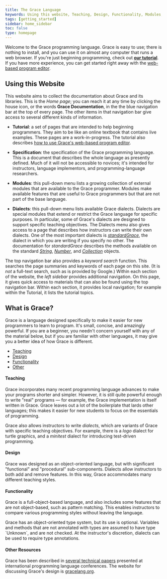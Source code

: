 ```yaml
---
title: The Grace Language
keywords: Using this website, Teaching, Design, Functionality, Modules, Dialects, Tutorial
tags: [getting_started]
sidebar: home_sidebar
toc: false 
type: homepage
---
```


Welcome to the Grace programming language. Grace is easy to use; there is nothing to install, and you can use it on 
almost any computer that runs a web browser.  If you're just beginning programming, check out [**our tutorial**]({{site.baseurl}}/introduction/grace/).
If you have more experience, you can get started right away with the [web-based program editor](http://web.cecs.pdx.edu/~grace/ide/).

## Using this Website

This website aims to collect the documentation about Grace and its libraries.  This is the _Home page_; you can reach it at any time 
by clicking the house icon, or the words **Grace Documentation**, in the the blue navigation bar at the top of every page.  The other items in 
that navigation bar give access to several different kinds of information.

 * **Tutorial**: a set of pages that are intended to help beginning programmers. They aim to be like an online textbook that contains live examples.
   These pages are a work-in-progress.  The tutorial also describes [how to use Grace's web-based program editor]({{site.baseurl}}/IDE/introduction/).

 * **Specification**: the specification of the Grace programming language.  This is a document that describes the whole language as presently defined.
   Much of it will not be accessible to novices; it's intended for instructors, language implementors, and programming-language researchers.

 * **Modules**: this pull-down menu lists a growing collection of external modules that are available to the Grace programmer.
   Modules make available features that are useful to Grace programmers but that are not part of the base language.

 * **Dialects**: this pull-down menu lists available Grace dialects.  Dialects are special modules that extend or restrict the Grace language
   for specific purposes.  In particular, some of Grace's dialects are designed to support specific teaching objectives.  The Dialects menu also
   gives access to a page that describes how instructors can write their own dialects. One of the most important dialects is 
   [_standardGrace_]({{site.baseurl}}/dialects/standard), the dialect in which you are writing if you specify no other.  The documentation for _standardGrace_
   describes the methods available on the standard [_String_]({{site.baseurl}}/dialects/standard/#string), [_Number_]({{site.baseurl}}/dialects/standard/#number),
   and [_Collection_]({{site.baseurl}}/dialects/standard/#collection-objects) objects.

The top navigation bar also provides a _keyword search_ function.  This searches the page summaries and keywords of each page on this site.  (It is _not_
a full-text search, such as is provided by Google.)
Within each section of the website, the _left sidebar_ provides additional navigation.  On this page, it gives quick access to materials that can also be found
using the top navigation bar.  Within each section, it provides local navigation; for example within the Tutorial, it lists the tutorial topics.

## What is Grace? 

Grace is a language designed specifically to make it easier for new programmers to learn to program.  It's small,
concise, and amazingly powerful. If you are a beginner, you needn't concern yourself with any of the material below, 
but if you are familiar with other languages, it may give you a better idea of how Grace is different.

<html>
 <div class="row">
        <div class="col-lg-12">
              <ul id="myTab" class="nav nav-tabs nav-justified">
                <li class="active"><a href="#service-one" data-toggle="tab"> Teaching</a>
                </li>
                <li class=""><a href="#service-two" data-toggle="tab"> Design</a>
                </li>
                <li class=""><a href="#service-three" data-toggle="tab"> Functionality</a>
                </li>
                <li class=""><a href="#service-four" data-toggle="tab"> Other</a>
                </li>
            </ul>
            <div id="myTabContent" class="tab-content">
                <div class="tab-pane fade active in" id="service-one">
                    <h4>Teaching</h4>
                    <p> Grace incorporates many recent programming language advances to make your programs shorter and simpler.  However, it is still
                    quite powerful enough to write "real" programs — for example, the Grace implementation is itself written in Grace.  Grace leaves 
                    out a lot of the boilerplate that lards other languages; this  makes it easier for new students to focus on the essentials of programming.</p>
                    <p>Grace also allows instructors to write <i>dialects</i>, which are variants of Grace with specific teaching objectives.
                       For example, there is a <i>logo</i> dialect for turtle graphics, and a <i>minitest</i> dialect for introducing test-driven programming.</p>
                </div>
                <div class="tab-pane fade" id="service-two">
                     <h4>Design</h4>
                     <p>Grace was designed as an object-oriented language, but with significant "functional" and "procedural" sub-components.
                        Dialects allow instructors to both add and remove features. In this way, Grace accommodates many different teaching styles. </p>
                </div>
                <div class="tab-pane fade" id="service-three">
                     <h4>Functionality</h4>
                     <p> Grace is a full-object-based language, and also includes some features that are not object-based, such as pattern matching.
                     This enables instructors to compare various programming styles without leaving the language.</p>
                     <p> Grace has an object-oriented type system, but its use is optional.  Variables and methods that are not annotated with types are
                     assumed to have type `Unknown`, and are not checked.  At the instructor's discretion, dialects can be used to require type annotations.</p>
                </div>
                <div class="tab-pane fade" id="service-four">
                     <h4>Other Resources</h4>
                     <p>Grace has been described in <a href="http://gracelang.org/applications/articles-projects/publications-about-grace/">several technical papers</a> presented at international programming language conferences.  The website for discussing Grace's design is <a href="http://gracelang.org">gracelang.org</a>.</p>
                </div>
            </div>
        </div>
 </div>
</html>
